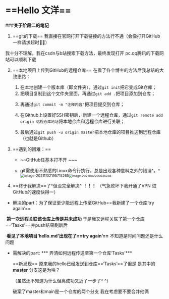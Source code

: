 #  ==Hello 文洋==

###**关于阶段二的笔记**

1. ==git的下载== 我直接在官网打开下载链接的方法行不通（会像打开GitHub一样请求超时🤷‍♂️）

我十分不理解，我在csdn与b站搜索下载方法，最终发现打开 pc.qq腾讯的下载网站可以顺利下载

2. ==本地项目上传到GitHub的远程仓库==  在看了各个博主的方法后我总结的大致思路：

   1. 在本地创建一个版本库（即文件夹），通过`git init`把它变成Git仓库；

   2) 把项目复制到这个文件夹里面，再通过`git add .`把项目添加到仓库；

   3. 再通过`git commit -m "注释内容"`把项目提交到仓库；

   4. 在Github上设置好SSH密钥后，新建一个远程仓库，通过`git remote add origin 远程仓库地址`将本地仓库和远程仓库进行关联；

   5. 最后通过`git push -u origin master`把本地仓库的项目推送到远程仓库（也就是Github）

   

3. ==遇到的困难：==

   + ~~GitHub任基本打不开 ~~~

   + git需使用不熟悉的Linux命令行执行，总是出现各种意料之外的错误^。^<img src="C:\Users\阿ven\AppData\Roaming\Typora\typora-user-images\image-20211102195715265.png" alt="image-20211102195715265" style="zoom: 80%;" /><img src="C:\Users\阿ven\AppData\Roaming\Typora\typora-user-images\image-20211102200036238.png" alt="image-20211102200036238" style="zoom: 67%;" />


 4.  ==终于我解决==了^但没完全解决^   **！！！** （气急败坏下我开通了VPN 进GitHub的速度快得一）
+  解决的part：为了保证至少能远程上传至GitHub==我新建了一个仓库‘try again’==

​     **第一次远程关联该仓库上传是并未成功** 于是我又远程关联了第一个仓库==‘Tasks’==并push结果刷新后

​     **看见了本地项目‘hello.md’出现在了==try again’==** 不知道是时间问题还是什么问题

+ 需解决的part: *** 弄清如何远程传送至第一个仓库‘Tasks’***

  
  
  
  
  ==新发现== 原来我的hello已经发送到仓库==‘Tasks’==了但是 是其中的**master** 分支这是为啥？
  
  （虽然还不知道为什么但离成功又近了一步了^ ^）
  
  破案了master和main是一个仓库的两个分支 我在考虑要不要合并他俩
  
  

​     

